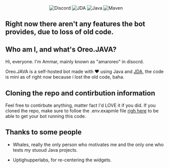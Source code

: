 <div align="center">
  <img alt="Discord" src="https://img.shields.io/discord/1287429014067085312?style=for-the-badge&link=https%3A%2F%2Fdiscord.gg%2F4s9YUyJaSW">
  <img alt="JDA" src="https://img.shields.io/badge/JDA-Discord%20API-5865F2?style=for-the-badge&logo=java&logoColor=white">
  <img alt="Java" src="https://img.shields.io/badge/Java-ED8B00?style=for-the-badge&logo=openjdk&logoColor=white">
  <img alt="Maven" src="https://img.shields.io/badge/Maven-C71A36?style=for-the-badge&logo=apachemaven&logoColor=white">
</div>

## Right now there aren't any features the bot provides, due to loss of old code.

## Who am I, and what's Oreo.JAVA?
Hi, everyone.
I'm Ammar, mainly known as "amaroreo" in disocrd.

Oreo.JAVA is a self-hosted bot made with ❤️ using Java and [JDA](https://github.com/discord-jda/JDA), the code is mini as of right now because i lost the old code, baha.

## Cloning the repo and contirbution information
Feel free to contirbute anything, matter fact I'd LOVE it if you did.
If you cloned the repo, make sure to folloe the .env.exapmle file [righ here](https://github.com/AmarKherala/OreoJava/blob/main/src%2Fmain%2Fres%2F.env.example) to be able to get your bot running  this code.

## Thanks to some people

- Whales, really the only person who motivates me and the only one who tests my stuoud Java projects.

- Uptighupperlabs, for re-centering the widgets.